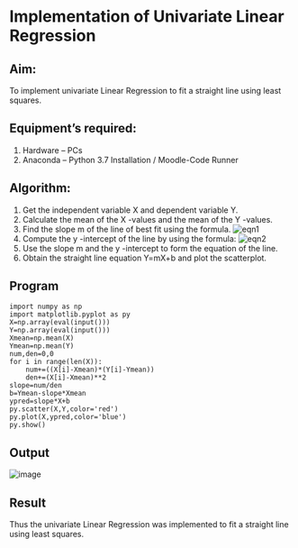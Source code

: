 # Implementation of Univariate Linear Regression
## Aim:
To implement univariate Linear Regression to fit a straight line using least squares.
## Equipment’s required:
1.	Hardware – PCs
2.	Anaconda – Python 3.7 Installation / Moodle-Code Runner
## Algorithm:
1.	Get the independent variable X and dependent variable Y.
2.	Calculate the mean of the X -values and the mean of the Y -values.
3.	Find the slope m of the line of best fit using the formula.
 ![eqn1](./eq1.jpg)
4.	Compute the y -intercept of the line by using the formula:
![eqn2](./eq2.jpg)  
5.	Use the slope m and the y -intercept to form the equation of the line.
6.	Obtain the straight line equation Y=mX+b and plot the scatterplot.
## Program
```
import numpy as np
import matplotlib.pyplot as py
X=np.array(eval(input()))
Y=np.array(eval(input()))
Xmean=np.mean(X)
Ymean=np.mean(Y)
num,den=0,0
for i in range(len(X)):
    num+=((X[i]-Xmean)*(Y[i]-Ymean))
    den+=(X[i]-Xmean)**2
slope=num/den
b=Ymean-slope*Xmean
ypred=slope*X+b
py.scatter(X,Y,color='red')
py.plot(X,ypred,color='blue')
py.show()

```

## Output
![image](https://github.com/jokerjana/Univariate-Linear-Regression/assets/147173630/f00317c9-62ae-4bde-8b18-2cd89f242620)

## Result
Thus the univariate Linear Regression was implemented to fit a straight line using least squares.
